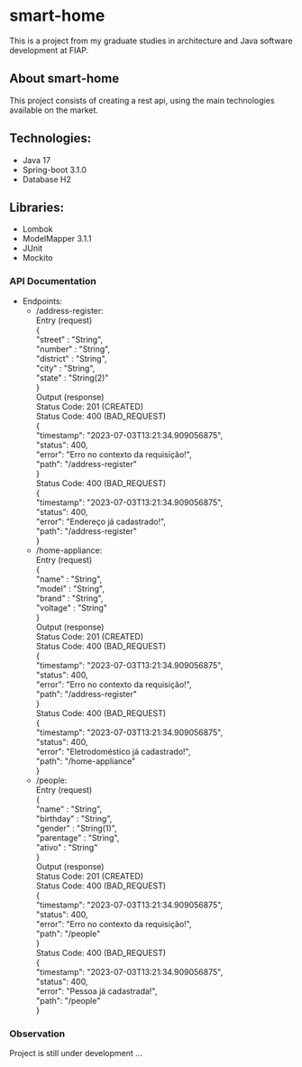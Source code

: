 # smart-home
This is a project from my graduate studies in architecture and Java software development at FIAP.

## About smart-home 
This project consists of creating a rest api, using the main technologies available on the market.

## Technologies:
- Java 17
- Spring-boot 3.1.0
- Database H2 

## Libraries:
- Lombok
- ModelMapper 3.1.1
- JUnit
- Mockito

### API Documentation
- Endpoints:
  - /address-register:<br/>
  Entry (request) <br/>
  {<br/>
    "street" : "String",<br/>
    "number" : "String",<br/>
    "district" : "String",<br/>
    "city" : "String",<br/>
    "state" : "String(2)"<br/>
  }<br/>
  Output (response)<br/>
  Status Code: 201 (CREATED)<br/>
  Status Code: 400 (BAD_REQUEST)<br/>
  {<br/>
    "timestamp": "2023-07-03T13:21:34.909056875",<br/>
    "status": 400,<br/>
    "error": "Erro no contexto da requisição!",<br/>
    "path": "/address-register"<br/>
  }<br/>
  Status Code: 400 (BAD_REQUEST)<br/>
    {<br/>
    "timestamp": "2023-07-03T13:21:34.909056875",<br/>
    "status": 400,<br/>
    "error": "Endereço já cadastrado!",<br/>
    "path": "/address-register"<br/>
    }<br/>
  - /home-appliance:<br/>
    Entry (request) <br/>
    {<br/>
    "name" : "String",<br/>
    "model" : "String",<br/>
    "brand" : "String",<br/>
    "voltage" : "String"<br/>
    }<br/>
    Output (response)<br/>
    Status Code: 201 (CREATED)<br/>
    Status Code: 400 (BAD_REQUEST)<br/>
    {<br/>
    "timestamp": "2023-07-03T13:21:34.909056875",<br/>
    "status": 400,<br/>
    "error": "Erro no contexto da requisição!",<br/>
    "path": "/address-register"<br/>
    }<br/>
    Status Code: 400 (BAD_REQUEST)<br/>
    {<br/>
    "timestamp": "2023-07-03T13:21:34.909056875",<br/>
    "status": 400,<br/>
    "error": "Eletrodoméstico já cadastrado!",<br/>
    "path": "/home-appliance"<br/>
    }<br/>
  - /people:<br/>
    Entry (request) <br/>
    {<br/>
    "name" : "String",<br/>
    "birthday" : "String",<br/>
    "gender" : "String(1)",<br/>
    "parentage" : "String",<br/>
    "ativo" : "String"<br/>
    }<br/>
    Output (response)<br/>
    Status Code: 201 (CREATED)<br/>
    Status Code: 400 (BAD_REQUEST)<br/>
    {<br/>
    "timestamp": "2023-07-03T13:21:34.909056875",<br/>
    "status": 400,<br/>
    "error": "Erro no contexto da requisição!",<br/>
    "path": "/people"<br/>
    }<br/>
    Status Code: 400 (BAD_REQUEST)<br/>
    {<br/>
    "timestamp": "2023-07-03T13:21:34.909056875",<br/>
    "status": 400,<br/>
    "error": "Pessoa já cadastrada!",<br/>
    "path": "/people"<br/>
    }<br/>
  
### Observation
Project is still under development ... 